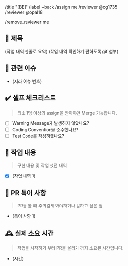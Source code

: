 /title "[BE]"
/label ~back
/assign me
/reviewer @cg1735  
/reviewer @opal18

/remove_reviewer me

## :bookmark_tabs: 제목
(작업 내역 한줄로 요약)
(작업 내역 확인하기 편하도록 gif 첨부)

## :paperclip: 관련 이슈

- (지라 이슈 번호)

## :heavy_check_mark: 셀프 체크리스트
> 최소 1명 이상의 assign을 받아야만 Merge 가능합니다.

- [ ] Warning Message가 발생하지 않았나요?
- [ ] Coding Convention을 준수했나요?
- [ ] Test Code를 작성하였나요?

## :speech_balloon: 작업 내용
> 구현 내용 및 작업 했던 내역

- [x] (작업 내역 1)

## :construction: PR 특이 사항
> PR을 볼 때 주의깊게 봐야하거나 말하고 싶은 점

- (특이 사항 1)

## 🕰 실제 소요 시간
> 작업을 시작하기 부터 PR을 올리기 까지 소요된 시간입니다.

- (시간)
